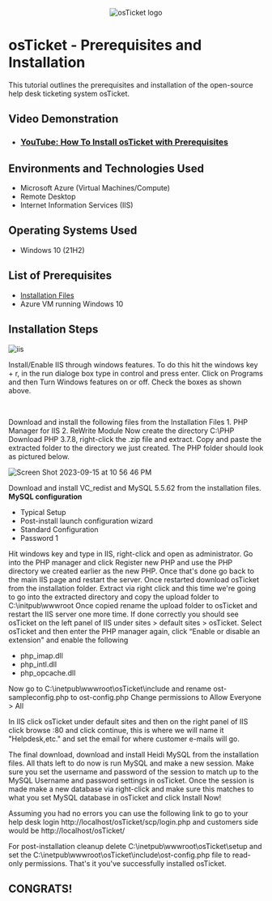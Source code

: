 <p align="center">
<img src="https://i.imgur.com/Clzj7Xs.png" alt="osTicket logo"/>
</p>

<h1>osTicket - Prerequisites and Installation</h1>
This tutorial outlines the prerequisites and installation of the open-source help desk ticketing system osTicket.<br />


<h2>Video Demonstration</h2>

- ### [YouTube: How To Install osTicket with Prerequisites](https://www.youtube.com)

<h2>Environments and Technologies Used</h2>

- Microsoft Azure (Virtual Machines/Compute)
- Remote Desktop
- Internet Information Services (IIS)

<h2>Operating Systems Used </h2>

- Windows 10</b> (21H2)

<h2>List of Prerequisites</h2>

- [Installation Files](https://drive.google.com/drive/u/1/folders/1APMfNyfNzcxZC6EzdaNfdZsUwxWYChf6)
- Azure VM running Windows 10

<h2>Installation Steps</h2>


![iis](https://github.com/NickAumer/osticket-prereqs/assets/145170622/6f7a9814-52ea-4fd8-a32c-c78de9775d58)


<p>
Install/Enable IIS through windows features. To do this hit the windows key + r, in the run dialoge box type in control and press enter. Click on Programs and then Turn Windows features on or off. Check the boxes as shown above.
</p>
<br />

<p>
Download and install the following files from the Installation Files
1. PHP Manager for IIS
2. ReWrite Module
Now create the directory C:\PHP
Download PHP 3.7.8, right-click the .zip file and extract. Copy and paste the extracted folder to the directory we just created. The PHP folder should look as pictured below.

![Screen Shot 2023-09-15 at 10 56 46 PM](https://github.com/NickAumer/osticket-prereqs/assets/145170622/f03707f4-4b1d-4e28-bb99-08a527587ab9)


Download and install VC_redist and MySQL 5.5.62 from the installation files. 
**MySQL configuration**
- Typical Setup
- Post-install launch configuration wizard
- Standard Configuration
- Password 1

 Hit windows key and type in IIS, right-click and open as administrator. Go into the PHP manager and click Register new PHP and use the PHP directory we created earlier as the new PHP. Once that's done go back to the main IIS page and restart the server. Once restarted download osTicket from the installation folder. Extract via right click and this time we're going to go into the extracted directory and copy the upload folder to C:\initpub\wwwroot
 Once copied rename the upload folder to osTicket and restart the IIS server one more time. If done correctly you should see osTicket on the left panel of IIS under sites > default sites > osTicket. Select osTicket and then enter the PHP manager again, click “Enable or disable an extension" and enable the following 
 - php_imap.dll
 - php_intl.dll
 - php_opcache.dll

Now go to C:\inetpub\wwwroot\osTicket\include and rename ost-sampleconfig.php to ost-config.php
Change permissions to Allow Everyone > All


In IIS click osTicket under default sites and then on the right panel of IIS click browse :80 and click continue, this is where we will name it "Helpdesk,etc." and set the email for where customer e-mails will go.

The final download, download and install Heidi MySQL from the installation files. All thats left to do now is run MySQL and make a new session. Make sure you set the username and password of the session to match up to the MySQL Username and password settings in osTicket. Once the session is made make a new database via right-click and make sure this matches to what you set MySQL database in osTicket and click Install Now!

Assuming you had no errors you can use the following link to go to your help desk login http://localhost/osTicket/scp/login.php
and customers side would be http://localhost/osTicket/

For post-installation cleanup delete C:\inetpub\wwwroot\osTicket\setup
and set the C:\inetpub\wwwroot\osTicket\include\ost-config.php file to read-only permissions. That's it you've successfully installed osTicket.

## CONGRATS!
 
</p>
<br />
